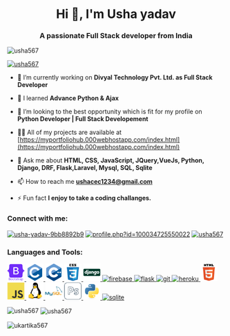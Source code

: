 <h1 align="center">Hi 👋, I'm Usha yadav</h1>
<h3 align="center">A passionate Full Stack developer from India</h3>

<p align="left"> <img src="https://komarev.com/ghpvc/?username=ukartika567&label=Profile%20views&color=0e75b6&style=flat" alt="usha567" /> </p>

<p align="left"> <a href="https://github.com/ryo-ma/github-profile-trophy"><img src="https://github-profile-trophy.vercel.app/?username=ukartika567" alt="usha567" /></a> </p>

- 🔭 I’m currently working on **Divyal Technology Pvt. Ltd. as Full Stack Developer**

- 🌱 I learned **Advance Python & Ajax**

- 👯 I’m looking to the best opportunity which is fit for my profile on **Python Developer | Full Stack Developement**

- 👨‍💻 All of my projects are available at [https://myportfoliohub.000webhostapp.com/index.html](https://myportfoliohub.000webhostapp.com/index.html)

- 💬 Ask me about **HTML, CSS, JavaScript, JQuery,VueJs, Python, Django, DRF, Flask,Laravel, Mysql, SQL, Sqlite**

- 📫 How to reach me **ushacec1234@gmail.com**

- ⚡ Fun fact **I enjoy to take a coding challanges.**

<h3 align="left">Connect with me:</h3>
<p align="left">
<a href="https://www.linkedin.com/in/usha-yadav-9bb8892b9/" target="blank"><img align="center" src="https://raw.githubusercontent.com/rahuldkjain/github-profile-readme-generator/master/src/images/icons/Social/linked-in-alt.svg" alt="usha-yadav-9bb8892b9" height="30" width="40" /></a>
<a href="https://www.facebook.com/profile.php?id=100034725550022&mibextid=rS40aB7S9Ucbxw6v" target="blank"><img align="center" src="https://raw.githubusercontent.com/rahuldkjain/github-profile-readme-generator/master/src/images/icons/Social/facebook.svg" alt="profile.php?id=100034725550022" height="30" width="40" /></a>
<a href="https://www.instagram.com/ushayadav939" target="blank"><img align="center" src="https://raw.githubusercontent.com/rahuldkjain/github-profile-readme-generator/master/src/images/icons/Social/instagram.svg" alt="usha567" height="30" width="40" /></a>
</p>

<h3 align="left">Languages and Tools:</h3>
<p align="left">
  <a href="https://getbootstrap.com" target="_blank"> <img src="https://raw.githubusercontent.com/devicons/devicon/master/icons/bootstrap/bootstrap-plain-wordmark.svg" alt="bootstrap" width="40" height="40"/> </a><a href="https://www.cprogramming.com/" target="_blank"> <img src="https://raw.githubusercontent.com/devicons/devicon/master/icons/c/c-original.svg" alt="c" width="40" height="40"/> </a> <a href="https://www.w3schools.com/cpp/" target="_blank"> <img src="https://raw.githubusercontent.com/devicons/devicon/master/icons/cplusplus/cplusplus-original.svg" alt="cplusplus" width="40" height="40"/> </a> <a href="https://www.w3schools.com/css/" target="_blank"> <img src="https://raw.githubusercontent.com/devicons/devicon/master/icons/css3/css3-original-wordmark.svg" alt="css3" width="40" height="40"/> </a> <a href="https://www.djangoproject.com/" target="_blank"> <img src="https://raw.githubusercontent.com/devicons/devicon/master/icons/django/django-original.svg" alt="django" width="40" height="40"/> </a> <a href="https://firebase.google.com/" target="_blank"> <img src="https://www.vectorlogo.zone/logos/firebase/firebase-icon.svg" alt="firebase" width="40" height="40"/> </a> <a href="https://flask.palletsprojects.com/" target="_blank"> <img src="https://www.vectorlogo.zone/logos/pocoo_flask/pocoo_flask-icon.svg" alt="flask" width="40" height="40"/> </a> <a href="https://git-scm.com/" target="_blank"> <img src="https://www.vectorlogo.zone/logos/git-scm/git-scm-icon.svg" alt="git" width="40" height="40"/> </a> <a href="https://heroku.com" target="_blank"> <img src="https://www.vectorlogo.zone/logos/heroku/heroku-icon.svg" alt="heroku" width="40" height="40"/> </a> <a href="https://www.w3.org/html/" target="_blank"> <img src="https://raw.githubusercontent.com/devicons/devicon/master/icons/html5/html5-original-wordmark.svg" alt="html5" width="40" height="40"/> </a> <a href="https://developer.mozilla.org/en-US/docs/Web/JavaScript" target="_blank"> <img src="https://raw.githubusercontent.com/devicons/devicon/master/icons/javascript/javascript-original.svg" alt="javascript" width="40" height="40"/> </a> <a href="https://www.linux.org/" target="_blank"> <img src="https://raw.githubusercontent.com/devicons/devicon/master/icons/linux/linux-original.svg" alt="linux" width="40" height="40"/> </a> <a href="https://www.mysql.com/" target="_blank"> <img src="https://raw.githubusercontent.com/devicons/devicon/master/icons/mysql/mysql-original-wordmark.svg" alt="mysql" width="40" height="40"/> </a> <a href="https://www.photoshop.com/en" target="_blank"> <img src="https://raw.githubusercontent.com/devicons/devicon/master/icons/photoshop/photoshop-line.svg" alt="photoshop" width="40" height="40"/> </a> <a href="https://www.python.org" target="_blank"> <img src="https://raw.githubusercontent.com/devicons/devicon/master/icons/python/python-original.svg" alt="python" width="40" height="40"/> </a> <a href="https://www.sqlite.org/" target="_blank"> <img src="https://www.vectorlogo.zone/logos/sqlite/sqlite-icon.svg" alt="sqlite" width="40" height="40"/> </a> </p>

<p><img align="left" src="https://github-readme-stats.vercel.app/api/top-langs?username=usha567&show_icons=true&locale=en&layout=compact" alt="usha567" /></p>

<p>&nbsp;<img align="center" src="https://github-readme-stats.vercel.app/api?username=usha567&show_icons=true&locale=en" alt="usha567" /></p>

<p><img align="center" src="https://github-readme-streak-stats.herokuapp.com/?user=ukartika567&" alt="ukartika567" /></p>
